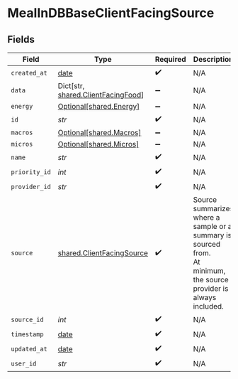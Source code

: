 # MealInDBBaseClientFacingSource


## Fields

| Field                                                                                                              | Type                                                                                                               | Required                                                                                                           | Description                                                                                                        |
| ------------------------------------------------------------------------------------------------------------------ | ------------------------------------------------------------------------------------------------------------------ | ------------------------------------------------------------------------------------------------------------------ | ------------------------------------------------------------------------------------------------------------------ |
| `created_at`                                                                                                       | [date](https://docs.python.org/3/library/datetime.html#date-objects)                                               | :heavy_check_mark:                                                                                                 | N/A                                                                                                                |
| `data`                                                                                                             | Dict[str, [shared.ClientFacingFood](../../models/shared/clientfacingfood.md)]                                      | :heavy_minus_sign:                                                                                                 | N/A                                                                                                                |
| `energy`                                                                                                           | [Optional[shared.Energy]](../../models/shared/energy.md)                                                           | :heavy_minus_sign:                                                                                                 | N/A                                                                                                                |
| `id`                                                                                                               | *str*                                                                                                              | :heavy_check_mark:                                                                                                 | N/A                                                                                                                |
| `macros`                                                                                                           | [Optional[shared.Macros]](../../models/shared/macros.md)                                                           | :heavy_minus_sign:                                                                                                 | N/A                                                                                                                |
| `micros`                                                                                                           | [Optional[shared.Micros]](../../models/shared/micros.md)                                                           | :heavy_minus_sign:                                                                                                 | N/A                                                                                                                |
| `name`                                                                                                             | *str*                                                                                                              | :heavy_check_mark:                                                                                                 | N/A                                                                                                                |
| `priority_id`                                                                                                      | *int*                                                                                                              | :heavy_check_mark:                                                                                                 | N/A                                                                                                                |
| `provider_id`                                                                                                      | *str*                                                                                                              | :heavy_check_mark:                                                                                                 | N/A                                                                                                                |
| `source`                                                                                                           | [shared.ClientFacingSource](../../models/shared/clientfacingsource.md)                                             | :heavy_check_mark:                                                                                                 | Source summarizes where a sample or a summary is sourced from.<br/>At minimum, the source provider is always included. |
| `source_id`                                                                                                        | *int*                                                                                                              | :heavy_check_mark:                                                                                                 | N/A                                                                                                                |
| `timestamp`                                                                                                        | [date](https://docs.python.org/3/library/datetime.html#date-objects)                                               | :heavy_check_mark:                                                                                                 | N/A                                                                                                                |
| `updated_at`                                                                                                       | [date](https://docs.python.org/3/library/datetime.html#date-objects)                                               | :heavy_check_mark:                                                                                                 | N/A                                                                                                                |
| `user_id`                                                                                                          | *str*                                                                                                              | :heavy_check_mark:                                                                                                 | N/A                                                                                                                |